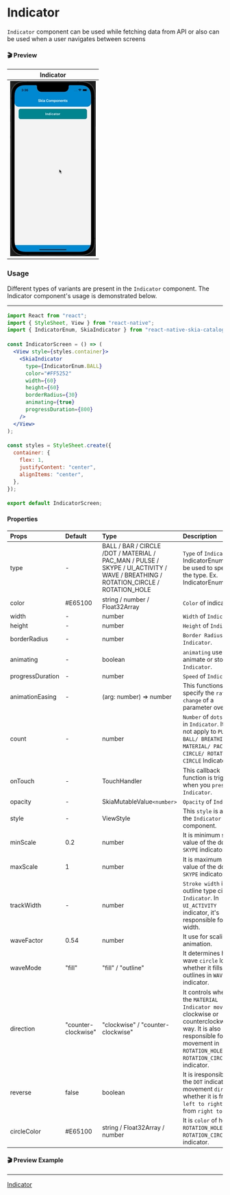 # Indicator

`Indicator` component can be used while fetching data from API or also can be used when a user navigates between screens

#### 🎬 Preview

|             Indicator             |
| :-------------------------------: |
| ![alt_tag](/assets/Indicator.gif) |

### Usage

Different types of variants are present in the `Indicator` component. The Indicator component's usage is demonstrated below.

---

```jsx
import React from "react";
import { StyleSheet, View } from "react-native";
import { IndicatorEnum, SkiaIndicator } from "react-native-skia-catalog";

const IndicatorScreen = () => (
  <View style={styles.container}>
    <SkiaIndicator
      type={IndicatorEnum.BALL}
      color="#FF5252"
      width={60}
      height={60}
      borderRadius={30}
      animating={true}
      progressDuration={800}
    />
  </View>
);

const styles = StyleSheet.create({
  container: {
    flex: 1,
    justifyContent: "center",
    alignItems: "center",
  },
});

export default IndicatorScreen;
```

#### Properties

| Props            | Default             | Type                                                                                                                             | Description                                                                                                                                                                               |
| :--------------- | :------------------ | :------------------------------------------------------------------------------------------------------------------------------- | :---------------------------------------------------------------------------------------------------------------------------------------------------------------------------------------- |
| type             | -                   | BALL / BAR / CIRCLE /DOT / MATERIAL / PAC_MAN / PULSE / SKYPE / UI_ACTIVITY / WAVE / BREATHING / ROTATION_CIRCLE / ROTATION_HOLE | `Type` of `Indicator`. IndicatorEnum can be used to specify the type. Ex. IndicatorEnum.WAVE.                                                                                             |
| color            | #E65100             | string / number / Float32Array                                                                                                   | `Color` of indicator.                                                                                                                                                                     |
| width            | -                   | number                                                                                                                           | `Width` of `Indicator`.                                                                                                                                                                   |
| height           | -                   | number                                                                                                                           | `Height` of `Indicator`.                                                                                                                                                                  |
| borderRadius     | -                   | number                                                                                                                           | `Border Radius` of `Indicator`.                                                                                                                                                           |
| animating        | -                   | boolean                                                                                                                          | `animating` use for animate or stop `Indicator`.                                                                                                                                          |
| progressDuration | -                   | number                                                                                                                           | `Speed` of `Indicator`.                                                                                                                                                                   |
| animationEasing  | -                   | (arg: number) => number                                                                                                          | This functions specify the `rate` of `change` of a parameter over time.                                                                                                                   |
| count            | -                   | number                                                                                                                           | `Number` of `dots` or `line` in `Indicator`. It does not apply to `PULSE BALL/ BREATHING/ MATERIAL/ PAC MAN/ CIRCLE/ ROTATION CIRCLE` Indicator.                                          |
| onTouch          | -                   | TouchHandler                                                                                                                     | This callback function is triggered when you `press` the `Indicator`.                                                                                                                     |
| opacity          | -                   | SkiaMutableValue`<number>`                                                                                                       | `Opacity` of `Indicator`.                                                                                                                                                                 |
| style            | -                   | ViewStyle                                                                                                                        | This `style` is apply to the `Indicator` component.                                                                                                                                       |
| minScale         | 0.2                 | number                                                                                                                           | It is minimum scale value of the dot in `SKYPE` indicator.                                                                                                                                |
| maxScale         | 1                   | number                                                                                                                           | It is maximum scale value of the dot in `SKYPE` indicator.                                                                                                                                |
| trackWidth       | -                   | number                                                                                                                           | `Stroke width` in outline type circle `Indicator`. In `UI_ACTIVITY` indicator, it's responsible for line width.                                                                           |
| waveFactor       | 0.54                | number                                                                                                                           | It use for scaling `WAVE` animation.                                                                                                                                                      |
| waveMode         | "fill"              | "fill" / "outline"                                                                                                               | It determines how a wave `circle` looks, whether it fills or outlines in `WAVE` indicator.                                                                                                |
| direction        | "counter-clockwise" | "clockwise" / "counter-clockwise"                                                                                                | It controls whether the `MATERIAL` `Indicator moves` in a clockwise or counterclockwise way. It is also responsible for hole movement in `ROTATION_HOLE` and `ROTATION_CIRCLE` indicator. |
| reverse          | false               | boolean                                                                                                                          | It is iresponsible for the `DOT` indicator's movement `direction`. whether it is from `left to right` or from `right to left`.                                                            |
| circleColor      | #E65100             | string / Float32Array / number                                                                                                   | It is `color` of hole in `ROTATION_HOLE` and `ROTATION_CIRCLE` indicator.                                                                                                                 |

#### 🎬 Preview Example

---

[Indicator](/example/src/modules/Indicator/IndicatorScreen.tsx)
